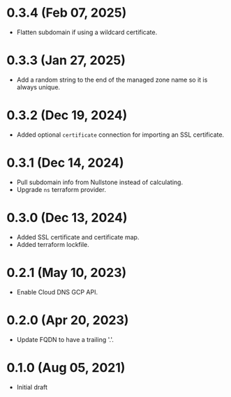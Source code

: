 # 0.3.4 (Feb 07, 2025)
* Flatten subdomain if using a wildcard certificate.

# 0.3.3 (Jan 27, 2025)
* Add a random string to the end of the managed zone name so it is always unique.

# 0.3.2 (Dec 19, 2024)
* Added optional `certificate` connection for importing an SSL certificate.

# 0.3.1 (Dec 14, 2024)
* Pull subdomain info from Nullstone instead of calculating.
* Upgrade `ns` terraform provider.

# 0.3.0 (Dec 13, 2024)
* Added SSL certificate and certificate map.
* Added terraform lockfile.

# 0.2.1 (May 10, 2023)
* Enable Cloud DNS GCP API.

# 0.2.0 (Apr 20, 2023)
* Update FQDN to have a trailing '.'.

# 0.1.0 (Aug 05, 2021)
* Initial draft
